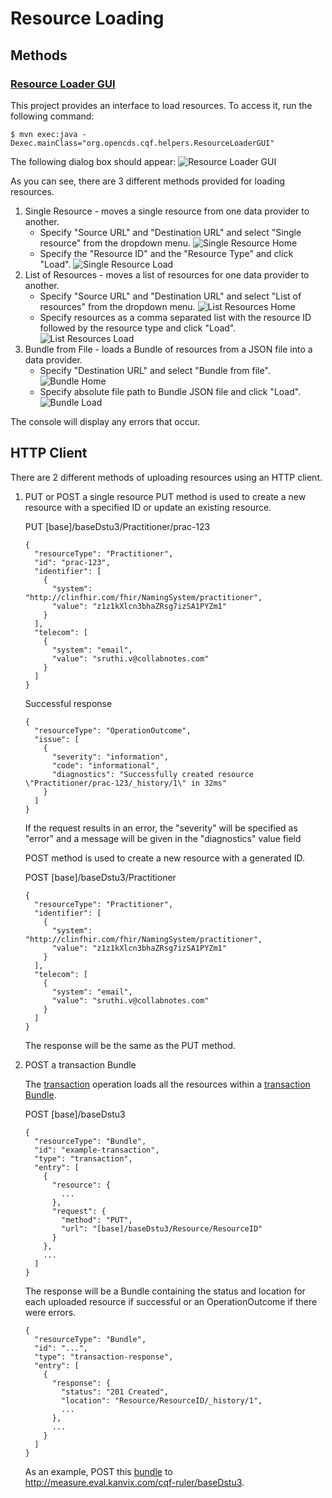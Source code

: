 # Resource Loading

## Methods
 
### [Resource Loader GUI](https://github.com/DBCG/cqf-ruler/blob/master/src/main/java/org/opencds/cqf/helpers/ResourceLoaderGUI.java)

This project provides an interface to load resources. To access it, run the following command:

```
$ mvn exec:java -Dexec.mainClass="org.opencds.cqf.helpers.ResourceLoaderGUI"
```
    
The following dialog box should appear:
![Resource Loader GUI](https://raw.githubusercontent.com/DBCG/cqf-ruler/master/src/main/resources/img/load_resource_gui.png)

As you can see, there are 3 different methods provided for loading resources.
1. Single Resource - moves a single resource from one data provider to another.
   - Specify "Source URL" and "Destination URL" and select "Single resource" from the dropdown menu.
   ![Single Resource Home](https://raw.githubusercontent.com/DBCG/cqf-ruler/master/src/main/resources/img/single_resource_specify_url.png)
   - Specify the "Resource ID" and the "Resource Type" and click "Load".
   ![Single Resource Load](https://raw.githubusercontent.com/DBCG/cqf-ruler/master/src/main/resources/img/single_resource_load.png)
2. List of Resources - moves a list of resources for one data provider to another.
   - Specify "Source URL" and "Destination URL" and select "List of resources" from the dropdown menu.
   ![List Resources Home](https://raw.githubusercontent.com/DBCG/cqf-ruler/master/src/main/resources/img/list_resources_specify_url.png)
   - Specify resources as a comma separated list with the resource ID followed by the resource type and click "Load".
   ![List Resources Load](https://raw.githubusercontent.com/DBCG/cqf-ruler/master/src/main/resources/img/list_resources_load.png)
3. Bundle from File - loads a Bundle of resources from a JSON file into a data provider.
   - Specify "Destination URL" and select "Bundle from file".
   ![Bundle Home](https://raw.githubusercontent.com/DBCG/cqf-ruler/master/src/main/resources/img/bundle_specify_url.png)
   - Specify absolute file path to Bundle JSON file and click "Load".
   ![Bundle Load](https://raw.githubusercontent.com/DBCG/cqf-ruler/master/src/main/resources/img/bundle_load.png)

The console will display any errors that occur.

## HTTP Client

There are 2 different methods of uploading resources using an HTTP client.
1. PUT or POST a single resource
   PUT method is used to create a new resource with a specified ID or update an existing resource.
   
     PUT [base]/baseDstu3/Practitioner/prac-123
     ```
     {
       "resourceType": "Practitioner",
       "id": "prac-123",
       "identifier": [
         {
           "system": "http://clinfhir.com/fhir/NamingSystem/practitioner",
           "value": "z1z1kXlcn3bhaZRsg7izSA1PYZm1"
         }
       ],
       "telecom": [
         {
           "system": "email",
           "value": "sruthi.v@collabnotes.com"
         }
       ]
     }
     ```
     Successful response
     ```
     {
       "resourceType": "OperationOutcome",
       "issue": [
         {
           "severity": "information", 
           "code": "informational",
           "diagnostics": "Successfully created resource \"Practitioner/prac-123/_history/1\" in 32ms"
         }
       ]
     }
     ```
     If the request results in an error, the "severity" will be specified as "error" and a message will be given in the "diagnostics" value field

   POST method is used to create a new resource with a generated ID.
     
     POST [base]/baseDstu3/Practitioner
     ```
     {
       "resourceType": "Practitioner",
       "identifier": [
         {
           "system": "http://clinfhir.com/fhir/NamingSystem/practitioner",
           "value": "z1z1kXlcn3bhaZRsg7izSA1PYZm1"
         }
       ],
       "telecom": [
         {
           "system": "email",
           "value": "sruthi.v@collabnotes.com"
         }
       ]
     }
     ```
     The response will be the same as the PUT method.

2. POST a transaction Bundle
    
    The [transaction](http://hl7.org/implement/standards/fhir/http.html#transaction) operation loads all the resources within a [transaction Bundle](https://github.com/DBCG/cqf-ruler/blob/master/src/main/resources/database-init-bundle.json).
    
    POST [base]/baseDstu3
    ```
    {
      "resourceType": "Bundle",
      "id": "example-transaction",
      "type": "transaction",
      "entry": [
        {
          "resource": {
            ...
          },
          "request": {
            "method": "PUT",
            "url": "[base]/baseDstu3/Resource/ResourceID"
          }
        },
        ...
      ]
    }
    ```
    The response will be a Bundle containing the status and location for each uploaded resource if successful or an OperationOutcome if there were errors.
    ```
    {
      "resourceType": "Bundle",
      "id": "...",
      "type": "transaction-response",
      "entry": [
        {
          "response": {
            "status": "201 Created",
            "location": "Resource/ResourceID/_history/1",
            ...
          },
          ...
        }
      ]
    }
    ```
    As an example, POST this [bundle](https://github.com/DBCG/cqf-ruler/blob/master/src/main/resources/database-init-bundle.json) to http://measure.eval.kanvix.com/cqf-ruler/baseDstu3.    